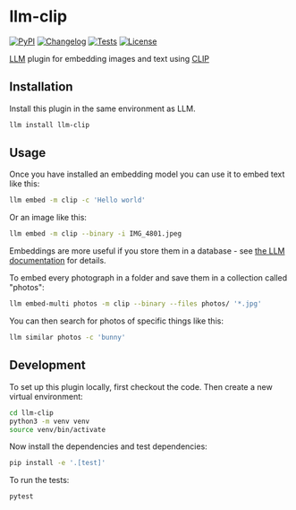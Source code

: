 # llm-clip

[![PyPI](https://img.shields.io/pypi/v/llm-clip.svg)](https://pypi.org/project/llm-clip/)
[![Changelog](https://img.shields.io/github/v/release/simonw/llm-clip?include_prereleases&label=changelog)](https://github.com/simonw/llm-clip/releases)
[![Tests](https://github.com/simonw/llm-clip/workflows/Test/badge.svg)](https://github.com/simonw/llm-clip/actions?query=workflow%3ATest)
[![License](https://img.shields.io/badge/license-Apache%202.0-blue.svg)](https://github.com/simonw/llm-clip/blob/main/LICENSE)

[LLM](https://llm.datasette.io/) plugin for embedding images and text using [CLIP](https://openai.com/research/clip)

## Installation

Install this plugin in the same environment as LLM.
```bash
llm install llm-clip
```

## Usage

Once you have installed an embedding model you can use it to embed text like this:

```bash
llm embed -m clip -c 'Hello world'
```
Or an image like this:
```bash
llm embed -m clip --binary -i IMG_4801.jpeg
```

Embeddings are more useful if you store them in a database - see [the LLM documentation](https://llm.datasette.io/en/stable/embeddings/cli.html#storing-embeddings-in-sqlite) for details.

To embed every photograph in a folder and save them in a collection called "photos":

```bash
llm embed-multi photos -m clip --binary --files photos/ '*.jpg'
```
You can then search for photos of specific things like this:
```bash
llm similar photos -c 'bunny'
```

## Development

To set up this plugin locally, first checkout the code. Then create a new virtual environment:
```bash
cd llm-clip
python3 -m venv venv
source venv/bin/activate
```
Now install the dependencies and test dependencies:
```bash
pip install -e '.[test]'
```
To run the tests:
```bash
pytest
```